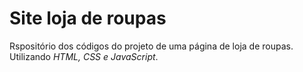 # Site loja de roupas
 Rspositório dos códigos do projeto de uma página de loja de roupas.
 Utilizando *HTML, CSS e JavaScript*.
